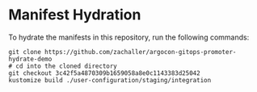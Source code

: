 # Manifest Hydration

To hydrate the manifests in this repository, run the following commands:

```shell
git clone https://github.com/zachaller/argocon-gitops-promoter-hydrate-demo
# cd into the cloned directory
git checkout 3c42f5a4870309b1659058a8e0c1143383d25042
kustomize build ./user-configuration/staging/integration
```
